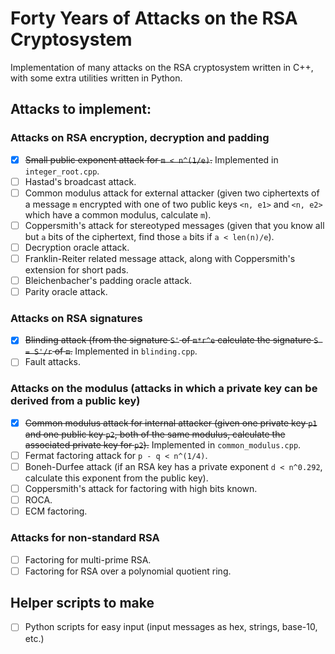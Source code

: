 # Forty Years of Attacks on the RSA Cryptosystem
Implementation of many attacks on the RSA cryptosystem written in C++, with some extra utilities written in Python.

## Attacks to implement:
### Attacks on RSA encryption, decryption and padding
- [X] ~~Small public exponent attack for `m < n^(1/e)`.~~ Implemented in `integer_root.cpp`.
- [ ] Hastad's broadcast attack.
- [ ] Common modulus attack for external attacker (given two ciphertexts of a message `m` encrypted with one of two public keys `<n, e1>` and `<n, e2>` which have a common modulus, calculate `m`).
- [ ] Coppersmith's attack for stereotyped messages (given that you know all but `a` bits of the ciphertext, find those `a` bits if `a < len(n)/e`).
- [ ] Decryption oracle attack.
- [ ] Franklin-Reiter related message attack, along with Coppersmith's extension for short pads.
- [ ] Bleichenbacher's padding oracle attack.
- [ ] Parity oracle attack.

### Attacks on RSA signatures
- [X] ~~Blinding attack (from the signature `S'` of `m*r^e` calculate the signature `S = S'/r` of `m`.~~ Implemented in `blinding.cpp`.
- [ ] Fault attacks.

### Attacks on the modulus (attacks in which a private key can be derived from a public key)
- [X] ~~Common modulus attack for internal attacker (given one private key `p1` and one public key `p2`, both of the same modulus, calculate the associated private key for `p2`).~~ Implemented in `common_modulus.cpp`.
- [ ] Fermat factoring attack for `p - q < n^(1/4)`.
- [ ] Boneh-Durfee attack (if an RSA key has a private exponent `d < n^0.292`, calculate this exponent from the public key).
- [ ] Coppersmith's attack for factoring with high bits known.
- [ ] ROCA.
- [ ] ECM factoring.

### Attacks for non-standard RSA
- [ ] Factoring for multi-prime RSA.
- [ ] Factoring for RSA over a polynomial quotient ring.

## Helper scripts to make
- [ ] Python scripts for easy input (input messages as hex, strings, base-10, etc.)
